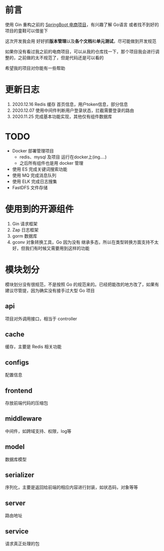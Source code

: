 # 前言

使用 Gin 重构之前的 [SpringBoot 电商项目](https://github.com/leosanqing/foodie-shop-dev)，有兴趣了解 Go语言 或者找不到好的项目的童鞋可以借鉴下

这次开发我会用 好好抓**版本管理**以及**各个文档**和**单元测试**，尽可能做到开发规范

如果你没有看过我之前的电商项目，可以从我的仓库找一下，那个项目我会进行调整的，之前做的太不规范了，但是代码还是可以看的

希望我的项目对你能有一些帮助

# 更新日志

1. 2020.12.16 Redis 缓存 首页信息，用户token信息，部分信息
2. 2020.12.07 使用中间件判断用户登录状态，拦截需要登录的路由
3. 2020.11.25 完成基本功能实现，其他仅有组件数据库



# TODO

- Docker 部署管理项目
  - redis、mysql 及项目 运行在docker上(ing....)
  - 之后所有组件也是用 docker 管理
- 使用 ES 完成关键词搜索功能
- 使用 MQ 完成消息队列
- 使用 ELK 完成日志搜集
- FastDFS 文件存储





# 使用到的开源组件

1. Gin 请求框架
2. Zap 日志框架
3. gorm 数据库
4. gconv 对象转换工具，Go 因为没有 继承多态，所以在类型转换方面支持不太好，但我们有时候又需要用到这样的功能

# 模块划分

模块划分没有很规范，不是按照 Go 的规范来的。已经把能改的地方改了，如果有建议尽管提，因为确实没有接手过大型 Go 项目

## api 

项目对外调用接口，相当于 controller

## cache

缓存，主要是 Redis 相关功能

## configs

配置信息

## frontend

存放前端代码的压缩包

## middleware

中间件，如跨域支持、权限，log等

## model 

数据库模型

## serializer

序列化，主要是返回给前端的相应内容进行封装，如状态码，对象等等

## server

路由地址

## service

请求真正处理的包

